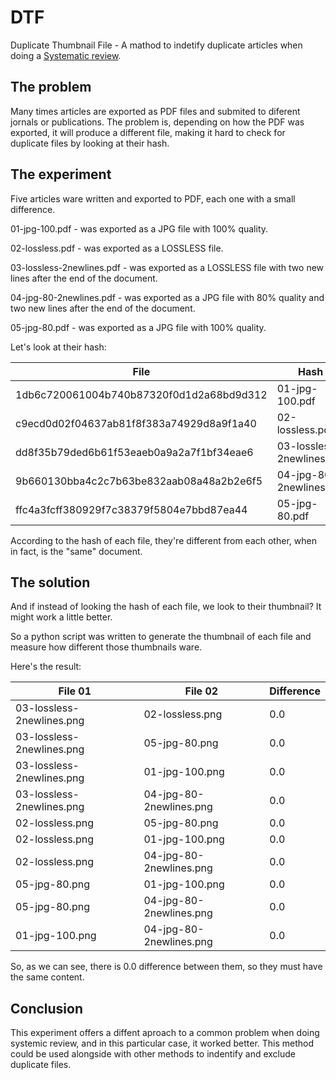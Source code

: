# DTF

Duplicate Thumbnail File - A mathod to indetify duplicate articles when doing a [Systematic review](https://en.wikipedia.org/wiki/Systematic_review).

## The problem

Many times articles are exported as PDF files and submited to diferent jornals or publications. The problem is, depending on how the PDF was exported, it will produce a different file, making it hard to check for duplicate files by looking at their hash.

## The experiment

Five articles ware written and exported to PDF, each one with a small difference.

01-jpg-100.pdf - was exported as a JPG file with 100% quality.

02-lossless.pdf - was exported as a LOSSLESS file.

03-lossless-2newlines.pdf - was exported as a LOSSLESS file with two new lines after the end of the document.

04-jpg-80-2newlines.pdf - was exported as a JPG file with 80% quality and two new lines after the end of the document.

05-jpg-80.pdf - was exported as a JPG file with 100% quality.

Let's look at their hash:

| File | Hash |
| -- | -- |
|1db6c720061004b740b87320f0d1d2a68bd9d312 | 01-jpg-100.pdf |
|c9ecd0d02f04637ab81f8f383a74929d8a9f1a40 | 02-lossless.pdf |
|dd8f35b79ded6b61f53eaeb0a9a2a7f1bf34eae6 | 03-lossless-2newlines.pdf |
|9b660130bba4c2c7b63be832aab08a48a2b2e6f5 | 04-jpg-80-2newlines.pdf |
|ffc4a3fcff380929f7c38379f5804e7bbd87ea44 | 05-jpg-80.pdf |

According to the hash of each file, they're different from each other, when in fact, is the "same" document.

## The solution

And if instead of looking the hash of each file, we look to their thumbnail? It might work a little better.

So a python script was written to generate the thumbnail of each file and measure how different those thumbnails ware.

Here's the result:

| File 01 | File 02 | Difference |
| -- | -- | -- |
| 03-lossless-2newlines.png | 02-lossless.png | 0.0 |
| 03-lossless-2newlines.png | 05-jpg-80.png | 0.0 |
| 03-lossless-2newlines.png | 01-jpg-100.png | 0.0 |
| 03-lossless-2newlines.png | 04-jpg-80-2newlines.png | 0.0 |
| 02-lossless.png | 05-jpg-80.png | 0.0 |
| 02-lossless.png | 01-jpg-100.png | 0.0 |
| 02-lossless.png | 04-jpg-80-2newlines.png | 0.0 |
| 05-jpg-80.png | 01-jpg-100.png | 0.0 |
| 05-jpg-80.png | 04-jpg-80-2newlines.png | 0.0 |
| 01-jpg-100.png | 04-jpg-80-2newlines.png | 0.0 |

So, as we can see, there is 0.0 difference between them, so they must have the same content.

## Conclusion

This experiment offers a diffent aproach to a common problem when doing systemic review, and in this particular case, it worked better. This method could be used alongside with other methods to indentify and exclude duplicate files.

